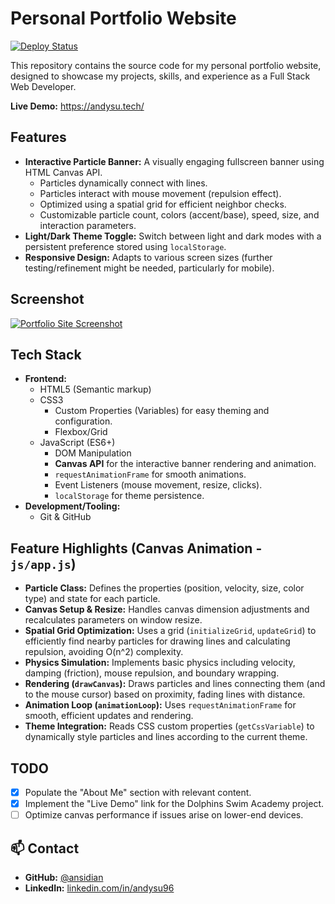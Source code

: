 # Personal Portfolio Website

[![Deploy Status](https://img.shields.io/github/deployments/ansidian/dev-portfolio/github-pages?label=GitHub%20Pages&logo=github)](https://ansidian.github.io/dev-portfolio/)

This repository contains the source code for my personal portfolio website, designed to showcase my projects, skills, and experience as a Full Stack
Web Developer.

**Live Demo:** https://andysu.tech/

## Features

* **Interactive Particle Banner:** A visually engaging fullscreen banner using HTML Canvas API.
    * Particles dynamically connect with lines.
    * Particles interact with mouse movement (repulsion effect).
    * Optimized using a spatial grid for efficient neighbor checks.
    * Customizable particle count, colors (accent/base), speed, size, and interaction parameters.
* **Light/Dark Theme Toggle:** Switch between light and dark modes with a persistent preference stored using `localStorage`.
* **Responsive Design:** Adapts to various screen sizes (further testing/refinement might be needed, particularly for mobile).

## Screenshot
      
[![Portfolio Site Screenshot](https://github.com/ansidian/dev-portfolio/releases/download/assets/portfolio-site.gif)](#)

## Tech Stack

* **Frontend:**
    * HTML5 (Semantic markup)
    * CSS3
        * Custom Properties (Variables) for easy theming and configuration.
        * Flexbox/Grid
    * JavaScript (ES6+)
        * DOM Manipulation
        * **Canvas API** for the interactive banner rendering and animation.
        * `requestAnimationFrame` for smooth animations.
        * Event Listeners (mouse movement, resize, clicks).
        * `localStorage` for theme persistence.
* **Development/Tooling:**
    * Git & GitHub

## Feature Highlights (Canvas Animation - `js/app.js`)

* **Particle Class:** Defines the properties (position, velocity, size, color type) and state for each particle.
* **Canvas Setup & Resize:** Handles canvas dimension adjustments and recalculates parameters on window resize.
* **Spatial Grid Optimization:** Uses a grid (`initializeGrid`, `updateGrid`) to efficiently find nearby particles for drawing lines and calculating
  repulsion, avoiding O(n^2) complexity.
* **Physics Simulation:** Implements basic physics including velocity, damping (friction), mouse repulsion, and boundary wrapping.
* **Rendering (`drawCanvas`):** Draws particles and lines connecting them (and to the mouse cursor) based on proximity, fading lines with distance.
* **Animation Loop (`animationLoop`):** Uses `requestAnimationFrame` for smooth, efficient updates and rendering.
* **Theme Integration:** Reads CSS custom properties (`getCssVariable`) to dynamically style particles and lines according to the current theme.

## TODO

*   [x] Populate the "About Me" section with relevant content.
*   [x] Implement the "Live Demo" link for the Dolphins Swim Academy project.
*   [ ] Optimize canvas performance if issues arise on lower-end devices.

## 📫 Contact

* **GitHub:** [@ansidian](https://github.com/ansidian)
* **LinkedIn:** [linkedin.com/in/andysu96](https://www.linkedin.com/in/andysu96/)


